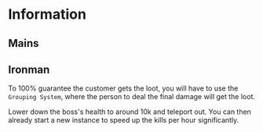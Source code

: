 # Information

## Mains

## Ironman
To 100% guarantee the customer gets the loot, you will have to use the `Grouping System`, where the person to deal the final damage will get the loot.

Lower down the boss's health to around 10k and teleport out. You can then already start a new instance to speed up the kills per hour significantly.